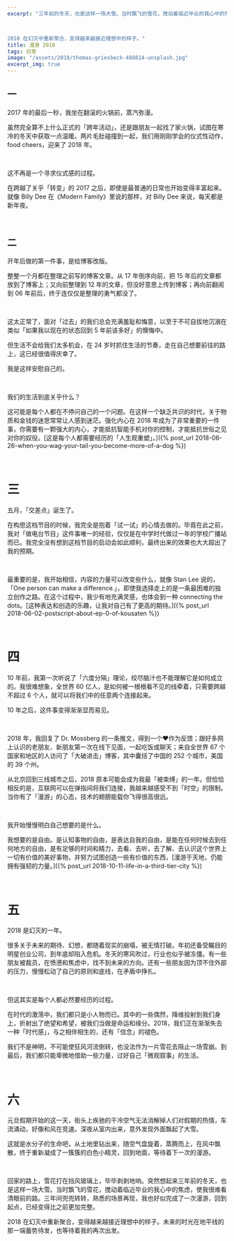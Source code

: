 ```yaml
---
excerpt: "三年前的冬天，也是这样一场大雪。当时飘飞的雪花，搅动着临近毕业的我心中的焦虑，使我很难看清眼前的路。三年间兜兜转转，熟悉的场景再现，我也好似完成了一次漫游，回到起点，已经变得比之前更加完整。



2018 在幻灭中重新聚合，变得越来越接近理想中的样子。"
title: 漫游 2018
tags: 日常
image: "/assets/2018/thomas-griesbeck-488814-unsplash.jpg"
excerpt_img: true
---
```


## 一
2017 年的最后一秒，我坐在翻滚的火锅前，蒸汽弥漫。

虽然完全算不上什么正式的「跨年活动」，还是跟朋友一起找了家火锅，试图在寒冷的冬天中获取一点温暖。两片毛肚碰撞到一起，我们用刚刚学会的仪式性动作，food cheers，迎来了 2018 年。

<br>

这不再是一个寻求仪式感的过程。

在跨越了关乎「转变」的 2017 之后，即使是最普通的日常也开始变得丰富起来。就像 Billy Dee 在《Modern Family》里说的那样，对 Billy Dee 来说，每天都是新年夜。

<br>

## 二
开年后做的第一件事，是给博客改版。

整整一个月都在整理之前写的博客文章。从 17 年倒序向前，把 15 年后的文章都放到了博客上；又向前整理到 12 年的文章，但没好意思上传到博客；再向前翻阅到 06 年前后，终于连仅仅是整理的勇气都没了。

<br>

这太正常了，面对「过去」的我们总会充满羞耻和悔意，以至于不可自拔地沉溺在类似「如果我以现在的状态回到 5 年前该多好」的懊悔中。

但生活不会给我们太多机会，在 24 岁时抓住生活的节奏，走在自己想要前往的路上，这已经很值得庆幸了。

我是这样安慰自己的。

<br>

我们的生活到底关乎什么？

这可能是每个人都在不停问自己的一个问题。在这样一个缺乏共识的时代，关于物质和金钱的迷思常常让人感到迷茫。强化内心在 2018 年成为了非常重要的一件事，你需要有一颗强大的内心，才能抵抗智能手机对你的控制，才能抵抗世俗之见对你的奴役。[这是每个人都需要经历的「人生观重塑」。]({% post_url 2018-06-26-when-you-wag-your-tail-you-become-more-of-a-dog %})

<br>

# 三
五月，「交差点」诞生了。

在构思这档节目的时候，我完全是抱着「试一试」的心情去做的。毕竟在此之前，我对「做电台节目」这件事唯一的经验，仅仅是在中学时代做过一年的学校广播站而已。我完全没有想到这档节目的启动会如此顺利，最终出来的效果也大大超出了我的预期。

<br>

最重要的是，我开始相信，内容的力量可以改变些什么，就像 Stan Lee 说的，「One person can make a difference.」，即使我选择走上的是一条最困难的独立创作之路。在这个过程中，我少有地充满灵感，也体会到一种 connecting the dots。[这种表达和创造的乐趣，让我对自己有了更高的期待。]({% post_url 2018-06-02-postscript-about-ep-0-of-kousaten %})

<br>

# 四
10 年前，我第一次听说了「六度分隔」理论，绞尽脑汁也不能理解它是如何成立的。我很难想象，全世界 60 亿人，是如何被一根根看不见的线牵着，只需要跨越不超过 6 个人，就可以将我们中的任意两个连接起来。

10 年之后，这件事变得渐渐显而易见。

<br>

2018 年，我回复了 Dr. Mossberg 的一条推文，得到一个❤️作为反馈；跟好多网上认识的老朋友、新朋友第一次在线下见面，一起吃饭或聊天；来自全世界 67 个国家和地区的人访问了「大破进击」博客，其中囊括了中国的 252 个城市，美国的 39 个州。

从北京回到三线城市之后，2018 原本可能会成为我最「被束缚」的一年。但恰恰相反的是，互联网可以在弹指间将我们连接，我越来越感受不到「时空」的限制。当你有了「漫游」的心态，技术的翅膀能载你飞得很高很远。

<br>

我开始慢慢明白自己想要的是什么。

我想要的是自由。是认知事物的自由，是表达自我的自由，是能在任何时候去到任何地方的自由，是有足够的时间和精力，去看、去听，去了解、去认识这个世界上一切有价值的美好事物，并努力试图创造一些有价值的东西，[漫游于天地，仍能拥有强韧的力量。]({% post_url 2018-10-11-life-in-a-third-tier-city %})

<br>

# 五
2018 是幻灭的一年。

很多关于未来的期待、幻想，都随着现实的崩塌，被无情打破。年初还备受瞩目的明星创业公司，到年底却陷入危机。冬天的寒风吹过，行业也似乎被冻僵。有一些朋友被裁员，在愤懑和焦虑中，找不到未来的方向。还有一些朋友因为顶不住外部的压力，慢慢松动了自己的原则和底线，在矛盾中挣扎。

<br>

但这其实是每个人都必然要经历的过程。

在时代的激荡中，我们都只是小人物而已。其中的一些偶然，降维投射到我们身上，折射出了绝望和希望，被我们当做是命运和缘分。2018，我们正在渐渐失去一种「时代感」，与之相伴相生的，还有「信念」的褪色。

我们不是神明，不可能使狂风河流倒转，也没法作为一片雪花去阻止一场雪崩。到最后，我们都只能卑微地借助一些力量，过好自己「微观叙事」的生活。

<br>

# 六
元旦假期开始的这一天，街头上疾驰的干冷空气无法消解掉人们对假期的热情，车流涌动，好像和风在竞速。深夜从室内出来，意外发现外面飘起了大雪。

这就是水分子的生命吧，从土地里钻出来，随空气盘旋着，蒸腾而上，在风中飘散，终于重新凝成了一簇簇的白色小精灵，回到地面，等待着下一次的漫游。

<br>

回家的路上，雪花打在挡风玻璃上，毕毕剥剥地响。突然想起来三年前的冬天，也是这样一场大雪。当时飘飞的雪花，搅动着临近毕业的我心中的焦虑，使我很难看清眼前的路。三年间兜兜转转，熟悉的场景再现，我也好似完成了一次漫游，回到起点，已经变得比之前更加完整。

2018 在幻灭中重新聚合，变得越来越接近理想中的样子。未来的时光在地平线的那一端蓄势待发，也等待着我的再次出发。